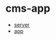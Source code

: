 # cms-app

- [server](https://cms-app-server-deutsche.herokuapp.com/api/v1/cms/health)
- [app](https://cms-app-client-deutsche.herokuapp.com)
